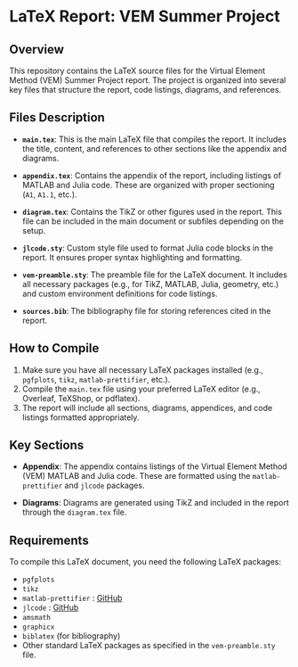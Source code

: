 # LaTeX Report: VEM Summer Project

## Overview

This repository contains the LaTeX source files for the Virtual Element Method (VEM) Summer Project report. The project is organized into several key files that structure the report, code listings, diagrams, and references.


## Files Description

- **`main.tex`**: This is the main LaTeX file that compiles the report. It includes the title, content, and references to other sections like the appendix and diagrams.
  
- **`appendix.tex`**: Contains the appendix of the report, including listings of MATLAB and Julia code. These are organized with proper sectioning (`A1`, `A1.1`, etc.).

- **`diagram.tex`**: Contains the TikZ or other figures used in the report. This file can be included in the main document or subfiles depending on the setup.

- **`jlcode.sty`**: Custom style file used to format Julia code blocks in the report. It ensures proper syntax highlighting and formatting.

- **`vem-preamble.sty`**: The preamble file for the LaTeX document. It includes all necessary packages (e.g., for TikZ, MATLAB, Julia, geometry, etc.) and custom environment definitions for code listings.

- **`sources.bib`**: The bibliography file for storing references cited in the report.

## How to Compile

1. Make sure you have all necessary LaTeX packages installed (e.g., `pgfplots`, `tikz`, `matlab-prettifier`, etc.).
2. Compile the `main.tex` file using your preferred LaTeX editor (e.g., Overleaf, TeXShop, or pdflatex).
3. The report will include all sections, diagrams, appendices, and code listings formatted appropriately.

## Key Sections

- **Appendix**: The appendix contains listings of the Virtual Element Method (VEM) MATLAB and Julia code. These are formatted using the `matlab-prettifier` and `jlcode` packages.
  
- **Diagrams**: Diagrams are generated using TikZ and included in the report through the `diagram.tex` file.

## Requirements

To compile this LaTeX document, you need the following LaTeX packages:
- `pgfplots`
- `tikz`
- `matlab-prettifier` : [GitHub](https://github.com/jubobs/matlab-prettifier)
- `jlcode` : [GitHub](https://github.com/wg030/jlcode)
- `amsmath`
- `graphicx`
- `biblatex` (for bibliography)
- Other standard LaTeX packages as specified in the `vem-preamble.sty` file.
